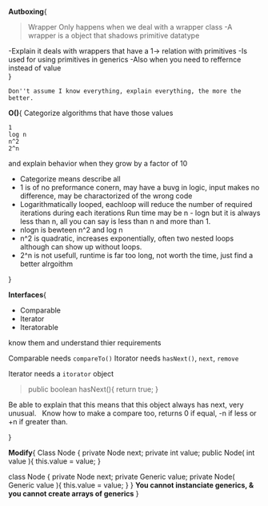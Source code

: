 **Autboxing**{
  >Wrapper
  >Only happens when we deal with a wrapper class 
  -A wrapper is a object that shadows primitive datatype
  
  -Explain it deals with wrappers that have a 1-> relation with primitives
  -Is used for using primitives in generics
  -Also when you need to reffernce instead of value  
}

`Don''t assume I know everything, explain everything, the more the better.`

**O()**{
  Categorize algorithms that have those values
  ```
  1
  log n
  n^2
  2^n
  ```
  and explain behavior when they grow by a factor of 10
  * Categorize means describe all 
  * 1 is of no preformance conern, may have a buvg in logic, input makes no difference, may be charactorized of the wrong code
  * Logarithmatically looped, eachloop will reduce the number of required iterations during each iterations Run time may be n - logn but it is always less than n, all you can say is less than n and more than 1. 
  * nlogn is bewteen n^2 and log n
  * n^2 is quadratic, increases exponentially, often two nested loops although can show up without loops.
  * 2^n is not usefull, runtime is far too long, not worth the time, just find a better alrgoithm
  
}

**Interfaces**{
 * Comparable
 * Iterator
 * Iteratorable
 
 know them and understand thier requirements
 
 Comparable needs `compareTo()` Itorator needs `hasNext()`, `next`, `remove`
 
 Iterator needs a `itorator` object
 
 >public boolean hasNext(){
 > return true;
 >}
 
Be able to explain that this means that this object always has next, very unusual.
  
Know how to make a compare too, returns 0 if equal, -n if less or +n if greater than. 

}

**Modify**{
Class Node {
private Node next;
private int value;
public Node( int value ){
  this.value = value;
}

class Node <Generic>
{
  private Node next;
  private Generic value;
  private Node( Generic value ){
    this.value = value;
  }
}
**You cannot instanciate generics, & you cannot create arrays of generics**
}

